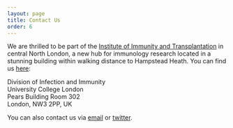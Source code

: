 ```yaml
---
layout: page
title: Contact Us
order: 6
---
```


We are thrilled to be part of the [Institute of Immunity and Transplantation](https://www.ucl.ac.uk/immunity-transplantation/) in central North London, a new hub for immunology research located in a stunning building within walking distance to Hampstead Heath. You can find us [here](https://goo.gl/maps/RsAgTCkQwTSLdBVK7):

Division of Infection and Immunity  
University College London  
Pears Building Room 302  
London, NW3 2PP, UK  

You can also contact us via [email](mailto:andimscience@gmail.com) or [twitter](http://twitter.com/andimscience).

